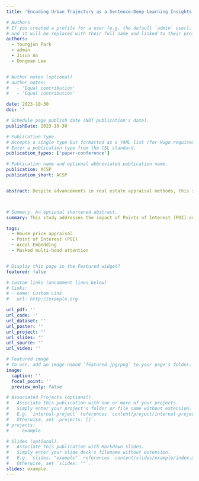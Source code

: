 ```yaml
---
title: 'Encoding Urban Trajectory as a Sentence:Deep Learning Insights for Human Mobility Pattern'

# Authors
# If you created a profile for a user (e.g. the default `admin` user), write the username (folder name) here
# and it will be replaced with their full name and linked to their profile.
authors:
  - Youngjun Park
  - admin
  - Jisun An
  - Dongman Lee


# Author notes (optional)
# author_notes:
#   - 'Equal contribution'
#   - 'Equal contribution'

date: 2023-10-30
doi: ''

# Schedule page publish date (NOT publication's date).
publishDate: 2023-10-30

# Publication type.
# Accepts a single type but formatted as a YAML list (for Hugo requirements).
# Enter a publication type from the CSL standard.
publication_types: ['paper-conference']

# Publication name and optional abbreviated publication name.
publication: ACSP
publication_short: ACSP


abstract: Despite advancements in real estate appraisal methods, this study primarily focuses on two pivotal challenges. Firstly, we explore the often-underestimated impact of Points of Interest (POI) on property values, emphasizing the necessity for a comprehensive, data-driven approach to feature selection. Secondly, we integrate road-network-based Areal Embedding to enhance spatial understanding for real estate appraisal. We first propose a revised method for POI feature extraction, and discuss the impact of each POI for house price appraisal. Then we present the Areal embedding-enabled Masked Multihead Attention-based Spatial Interpolation for House Price Prediction (AMMASI) model, an improvement upon the existing ASI model, which leverages masked multi-head attention on geographic neighbor houses and similar-featured houses. Our model outperforms current baselines and also offers promising avenues for future optimization in real estate appraisal methodologies.



# Summary. An optional shortened abstract.
summary: This study addresses the impact of Points of Interest (POI) on property values and introduces the AMMASI model, which enhances real estate appraisal by incorporating road-network-based Areal Embedding and masked multi-head attention, significantly improving house price prediction compared to existing models.

tags:
  - House price appraisal
  - Point of Interest (POI)
  - Areal Embedding
  - Masked multi-head attention


# Display this page in the Featured widget?
featured: false

# Custom links (uncomment lines below)
# links:
# - name: Custom Link
#   url: http://example.org

url_pdf: ''
url_code: ''
url_dataset: ''
url_poster: ''
url_project: ''
url_slides: ''
url_source: ''
url_video: ''

# Featured image
# To use, add an image named `featured.jpg/png` to your page's folder.
image:
  caption: ''
  focal_point: ''
  preview_only: false

# Associated Projects (optional).
#   Associate this publication with one or more of your projects.
#   Simply enter your project's folder or file name without extension.
#   E.g. `internal-project` references `content/project/internal-project/index.md`.
#   Otherwise, set `projects: []`.
# projects:
#   - example

# Slides (optional).
#   Associate this publication with Markdown slides.
#   Simply enter your slide deck's filename without extension.
#   E.g. `slides: "example"` references `content/slides/example/index.md`.
#   Otherwise, set `slides: ""`.
slides: example
---
```

